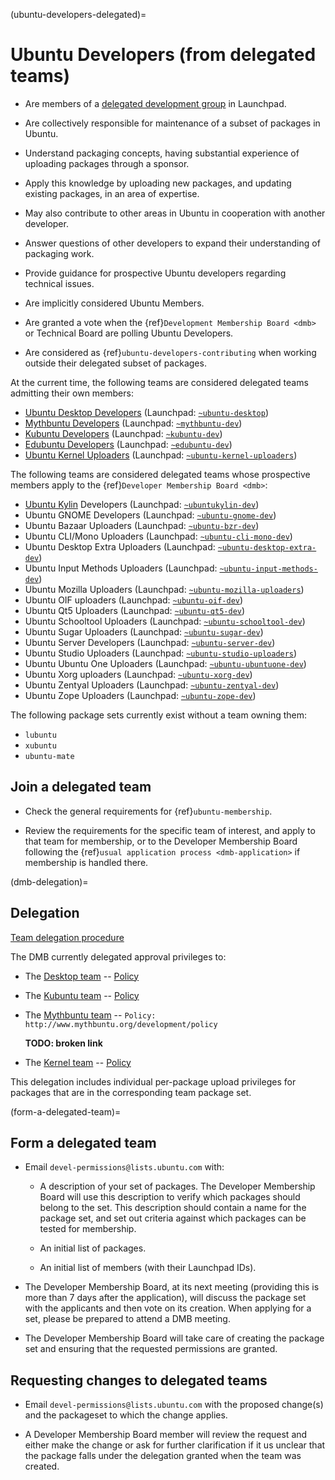 (ubuntu-developers-delegated)=
# Ubuntu Developers (from delegated teams)

* Are members of a [delegated development group](https://wiki.ubuntu.com/UbuntuDevelopers/TeamDelegation)
  in Launchpad.

* Are collectively responsible for maintenance of a subset of packages in Ubuntu.

* Understand packaging concepts, having substantial experience of uploading
  packages through a sponsor.

* Apply this knowledge by uploading new packages, and updating existing packages,
  in an area of expertise.

* May also contribute to other areas in Ubuntu in cooperation with another
  developer.

* Answer questions of other developers to expand their understanding of
  packaging work.

* Provide guidance for prospective Ubuntu developers regarding technical issues.

* Are implicitly considered Ubuntu Members.

* Are granted a vote when the {ref}`Development Membership Board <dmb>` or
  Technical Board are polling Ubuntu Developers.

* Are considered as {ref}`ubuntu-developers-contributing` when working outside
  their delegated subset of packages.

At the current time, the following teams are considered delegated teams
admitting their own members:

* [Ubuntu Desktop Developers](https://wiki.ubuntu.com/DesktopTeam/Developers) (Launchpad: [`~ubuntu-desktop`](https://launchpad.net/~ubuntu-desktop))
* [Mythbuntu Developers](http://www.mythbuntu.org/development/policy) (Launchpad: [`~mythbuntu-dev`](https://launchpad.net/~mythbuntu-dev))
* [Kubuntu Developers](https://wiki.ubuntu.com/Kubuntu/KubuntuDevelopers) (Launchpad: [`~kubuntu-dev`](https://launchpad.net/~kubuntu-dev))
* [Edubuntu Developers](https://wiki.ubuntu.com/Edubuntu/Documentation/Developers) (Launchpad: [`~edubuntu-dev`](https://launchpad.net/~edubuntu-dev))
* [Ubuntu Kernel Uploaders](https://wiki.ubuntu.com/Kernel/Dev/UploadRights) (Launchpad: [`~ubuntu-kernel-uploaders`](https://launchpad.net/~ubuntu-kernel-uploaders))

The following teams are considered delegated teams whose prospective members
apply to the {ref}`Developer Membership Board <dmb>`:

* [Ubuntu Kylin](https://wiki.ubuntu.com/UbuntuKylin) Developers (Launchpad: [`~ubuntukylin-dev`](https://launchpad.net/~ubuntukylin-dev))
* Ubuntu GNOME Developers (Launchpad: [`~ubuntu-gnome-dev`](https://launchpad.net/~ubuntu-gnome-dev))
* Ubuntu Bazaar Uploaders (Launchpad: [`~ubuntu-bzr-dev`](https://launchpad.net/~ubuntu-bzr-dev))
* Ubuntu CLI/Mono Uploaders (Launchpad: [`~ubuntu-cli-mono-dev`](https://launchpad.net/~ubuntu-cli-mono-dev))
* Ubuntu Desktop Extra Uploaders (Launchpad: [`~ubuntu-desktop-extra-dev`](https://launchpad.net/~ubuntu-desktop-extra-dev))
* Ubuntu Input Methods Uploaders (Launchpad: [`~ubuntu-input-methods-dev`](https://launchpad.net/~ubuntu-input-methods-dev))
* Ubuntu Mozilla Uploaders (Launchpad: [`~ubuntu-mozilla-uploaders`](https://launchpad.net/~ubuntu-mozilla-uploaders))
* Ubuntu OIF uploaders (Launchpad: [`~ubuntu-oif-dev`](https://launchpad.net/~ubuntu-oif-dev))
* Ubuntu Qt5 Uploaders (Launchpad: [`~ubuntu-qt5-dev`](https://launchpad.net/~ubuntu-qt5-dev))
* Ubuntu Schooltool Uploaders (Launchpad: [`~ubuntu-schooltool-dev`](https://launchpad.net/~ubuntu-schooltool-dev))
* Ubuntu Sugar Uploaders (Launchpad: [`~ubuntu-sugar-dev`](https://launchpad.net/~ubuntu-sugar-dev))
* Ubuntu Server Developers (Launchpad: [`~ubuntu-server-dev`](https://launchpad.net/~ubuntu-server-dev))
* Ubuntu Studio Uploaders (Launchpad: [`~ubuntu-studio-uploaders`](https://launchpad.net/~ubuntu-studio-uploaders))
* Ubuntu Ubuntu One Uploaders (Launchpad: [`~ubuntu-ubuntuone-dev`](https://launchpad.net/~ubuntu-ubuntuone-dev))
* Ubuntu Xorg uploaders (Launchpad: [`~ubuntu-xorg-dev`](https://launchpad.net/~ubuntu-xorg-dev))
* Ubuntu Zentyal Uploaders (Launchpad: [`~ubuntu-zentyal-dev`](https://launchpad.net/~ubuntu-zentyal-dev))
* Ubuntu Zope Uploaders (Launchpad: [`~ubuntu-zope-dev`](https://launchpad.net/~ubuntu-zope-dev))

The following package sets currently exist without a team owning them:

* `lubuntu`
* `xubuntu`
* `ubuntu-mate`


## Join a delegated team

* Check the general requirements for {ref}`ubuntu-membership`.

* Review the requirements for the specific team of interest, and apply to that
  team for membership, or to the Developer Membership Board following the
  {ref}`usual application process <dmb-application>` if membership is handled
  there.


(dmb-delegation)=
## Delegation

[Team delegation procedure](https://wiki.ubuntu.com/UbuntuDevelopers/TeamDelegation)

The DMB currently delegated approval privileges to:

* The [Desktop team](https://launchpad.net/~ubuntu-desktop) -- [Policy](https://wiki.ubuntu.com/DesktopTeam/Developers)

* The [Kubuntu team](https://launchpad.net/~kubuntu-dev) -- [Policy](https://community.kde.org/Kubuntu/Developers)

* The [Mythbuntu team](https://launchpad.net/~mythbuntu-dev) -- `Policy: http://www.mythbuntu.org/development/policy`

  **TODO: broken link**

* The [Kernel team](https://launchpad.net/~ubuntu-kernel-uploaders) -- [Policy](https://wiki.ubuntu.com/Kernel/Dev/UploadRights)

This delegation includes individual per-package upload privileges for packages
that are in the corresponding team package set.



(form-a-delegated-team)=
## Form a delegated team

* Email `devel-permissions@lists.ubuntu.com` with:

  * A description of your set of packages. The Developer Membership Board will
    use this description to verify which packages should belong to the set. This
    description should contain a name for the package set, and set out criteria
    against which packages can be tested for membership.

  * An initial list of packages.

  * An initial list of members (with their Launchpad IDs).

* The Developer Membership Board, at its next meeting (providing this is more
  than 7 days after the application), will discuss the package set with the
  applicants and then vote on its creation. When applying for a set, please be
  prepared to attend a DMB meeting.

* The Developer Membership Board will take care of creating the package set and
  ensuring that the requested permissions are granted.


## Requesting changes to delegated teams

* Email `devel-permissions@lists.ubuntu.com` with the proposed change(s) and the
  packageset to which the change applies.
  
* A Developer Membership Board member will review the request and either make
  the change or ask for further clarification if it us unclear that the package
  falls under the delegation granted when the team was created.

